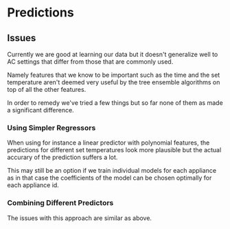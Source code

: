 # Predictions

## Issues

Currently we are good at learning our data but it doesn't generalize well to AC
settings that differ from those that are commonly used.

Namely features that we know to be important such as the time and the set
temperature aren't deemed very useful by the tree ensemble algorithms on top of
all the other features.

In order to remedy we've tried a few things but so far none of them as made a
significant difference.

### Using Simpler Regressors
When using for instance a linear predictor with polynomial features, the
predictions for different set temperatures look more plausible but the actual
accurary of the prediction suffers a lot.

This may still be an option if we train individual models for each appliance as
in that case the coefficients of the model can be chosen optimally for each
appliance id.

### Combining Different Predictors
The issues with this approach are similar as above.
